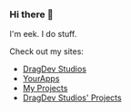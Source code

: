 <!--

|\  \|\  \|\   __  \|\  \     |\   ___ \        |\  \|\  \|\   __  \|\  \      
\ \  \\\  \ \  \|\  \ \  \    \ \  \_|\ \       \ \  \\\  \ \  \|\  \ \  \     
 \ \   __  \ \  \\\  \ \  \    \ \  \ \\ \       \ \  \\\  \ \   ____\ \  \    
  \ \  \ \  \ \  \\\  \ \  \____\ \  \_\\ \       \ \  \\\  \ \  \___|\ \__\   
   \ \__\ \__\ \_______\ \_______\ \_______\       \ \_______\ \__\    \|__|   
    \|__|\|__|\|_______|\|_______|\|_______|        \|_______|\|__|        ___ 
                                                                          |\__\
                                                                          \|__|
--> 
<!-- If someone told you to copy/paste something here you have an 11/10 chance you're being scammed. -->
<!-- Pasting anything in here could give attackers access to your Github account. ->
<!-- Unless you understand exactly what you are doing, close this window and stay safe. -->
<!-- If you do understand exactly what you are doing, you should come work with us https://beta.dragdev.xyz -->

                                                                               




















































<!-- No seriously we need staff -->














### Hi there 👋

I'm eek.
I do stuff.

<!-- ace, male, 14 (at the moment, who knows when I'll update this), HS, far too much time on my hands. My discord is eek#7574. hmu, I like chatting. Also nice, you looked at my commit history or the raw readme :) -->

Check out my sites:
* [DragDev Studios](https://beta.dragdev.xyz)
* [YourApps](https://yourapps.cyou)
* [My Projects](https://github.com/EEKIM10?tab=repositories)
* [DragDev Studios' Projects](https://github.com/dragdev-studios)
